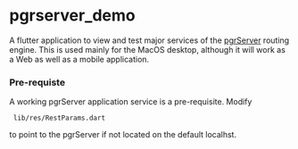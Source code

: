 # pgrserver_demo

A flutter application to view and test major services of the [pgrServer](https://github.com/mbasa/pgrServer)
routing engine. This is used mainly for the MacOS desktop, although it will work as a Web 
as well as a mobile application. 

### Pre-requiste

A working pgrServer application service is a pre-requisite. Modify 

``` lib/res/RestParams.dart```

to point to the pgrServer if not  located on the default localhst.


